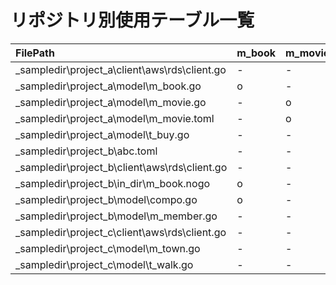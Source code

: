 # リポジトリ別使用テーブル一覧

| FilePath | m_book | m_movie | m_member | t_buy | t_walk | m_town | m_friend  |
| :--- | :--- | :--- | :--- | :--- | :--- | :--- | :---  |
| _sampledir\project_a\client\aws\rds\client.go | - | - | - | - | - | - | -  |
| _sampledir\project_a\model\m_book.go | o | - | - | - | - | - | -  |
| _sampledir\project_a\model\m_movie.go | - | o | - | - | - | - | -  |
| _sampledir\project_a\model\m_movie.toml | - | o | - | - | - | - | -  |
| _sampledir\project_a\model\t_buy.go | - | - | - | o | - | - | -  |
| _sampledir\project_b\abc.toml | - | - | - | o | - | - | -  |
| _sampledir\project_b\client\aws\rds\client.go | - | - | - | - | - | - | -  |
| _sampledir\project_b\in_dir\m_book.nogo | o | - | - | - | - | - | -  |
| _sampledir\project_b\model\compo.go | o | - | o | - | - | - | -  |
| _sampledir\project_b\model\m_member.go | - | - | o | - | - | - | -  |
| _sampledir\project_c\client\aws\rds\client.go | - | - | - | - | - | - | -  |
| _sampledir\project_c\model\m_town.go | - | - | - | - | - | o | -  |
| _sampledir\project_c\model\t_walk.go | - | - | - | - | o | - | -  |


